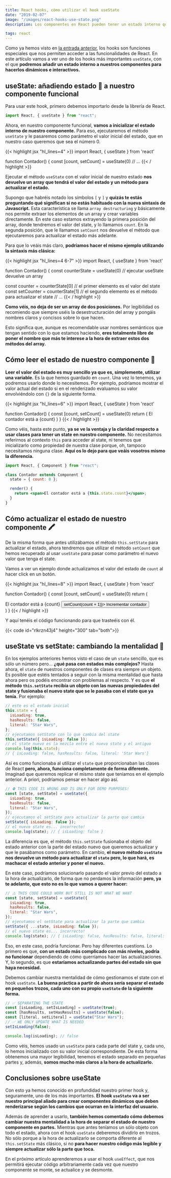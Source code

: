 ```yaml
---
title: React hooks, cómo utilizar el hook useState
date: "2019-02-07"
image: "/images/react-hooks-use-state.png"
description: Los componentes en React pueden tener un estado interno que determina cómo se debe renderizar. Con los hooks podremos crear componentes dinámicos e interactivos muy fácilmente.

tags: react
---
```


Como ya hemos visto en [la entrada anterior](https://midu.dev/react-hooks-introduccion-saca-todo-el-potencial-sin-class/), los hooks son funciones especiales que nos permiten acceder a las funcionalidades de React. En este artículo vamos a ver uno de los hooks más importantes `useState`, con el que **podremos añadir un estado interno a nuestros componentes para hacerlos dinámicos e interactivos.**

## useState: añadiendo estado 🔁 a nuestro componente funcional

Para usar este hook, primero debemos importarlo desde la librería de React.

```jsx
import React, { useState } from "react";
```

Ahora, en nuestro componente funcional, **vamos a inicializar el estado interno de nuestro componente.** Para eso, ejecutaremos el método `useState` y le pasaremos como parámetro el valor inicial del estado, que en nuestro caso queremos que sea el número 0.

{{< highlight jsx "hl_lines=4" >}}
import React, { useState } from 'react'

function Contador() {
const [count, setCount] = useState(0)
// ...
{{< / highlight >}}

Ejecutar el método `useState` con el valor inicial de nuestro estado **nos devuelve un array que tendrá el valor del estado y un método para actualizar el estado.**

Supongo que habréis notado los símbolos `[` y `]` y **quizás te estás preguntando qué significan si no estás habituado con la nueva sintaxis de Javascript.** Esta característica se llama `array destructuring` y básicamente nos permite extraer los elementos de un array y crear variables directamente. En este caso estamos extrayendo la primera posición del array, donde tendremos el valor del state, y lo llamamos `count`. En la segunda posición, que le llamamos `setCount` nos devuelve el método que ejecutaremos para actualizar el estado más adelante.

Para que lo veáis más claro, **podríamos hacer el mismo ejemplo utilizando la sintaxis más clásica:**

{{< highlight jsx "hl_lines=4 6-7" >}}
import React, { useState } from 'react'

function Contador() {
const counterState = useState(0) // ejecutar useState devuelve un array

const counter = counterState[0] // el primer elemento es el valor del state
const setCounter = counterState[1] // el segundo elemento es el método para actualizar el state
// ...
{{< / highlight >}}

**Como véis, no deja de ser un array de dos posiciones.** Por legibilidad os recomiendo que siempre uséis la desestructuración del array y pongáis nombres claros y concisos sobre lo que hacen.

Esto significa que, aunque es recomendable usar nombres semánticos que tengan sentido con lo que estamos haciendo, **eres totalmente libre de poner el nombre que más te interese a la hora de extraer estos dos métodos del array.**

## Cómo leer el estado de nuestro componente 👀

**Leer el valor del estado es muy sencillo ya que es, simplemente, utilizar una variable.** Es la que hemos guardado en `count`. Una vez lo tenemos, ya podremos usarlo donde lo necesitemos. Por ejemplo, podríamos mostrar el valor actual del estado si en el renderizado evaluamos su valor envolviéndolo con `{}` de la siguiente forma.

{{< highlight jsx "hl_lines=6" >}}
import React, { useState } from 'react'

function Contador() {
const [count, setCount] = useState(0)
return (
<span>El contador está a {count}</span>
)
}
{{< / highlight >}}

Como véis, hasta este punto, **ya se ve la ventaja y la claridad respecto a usar clases para tener un state en nuestro componente.** No necesitamos referirnos al contexto `this` para acceder al state, ni tenemos que inicializarlo como propiedad de nuestra clase porque, oh, tampoco necesitamos ninguna clase. **Aquí os lo dejo para que veáis vosotros mismo la diferencia.**

```jsx
import React, { Component } from "react";

class Contador extends Component {
  state = { count: 0 };

  render() {
    return <span>El contador está a {this.state.count}</span>;
  }
}
```

## Cómo actualizar el estado de nuestro componente 🖍

De la misma forma que antes utilizábamos el método `this.setState` para actualizar el estado, ahora tendremos que utilizar el método `setCount` que hemos recuperado al usar `useState` para pasar como parámetro el nuevo valor que tenga el state.

Vamos a ver un ejemplo donde actualizamos el valor del estado de `count` al hacer click en un botón.

{{< highlight jsx "hl_lines=8" >}}
import React, { useState } from 'react'

function Contador() {
const [count, setCount] = useState(0)
return (

<div>
<span>El contador está a {count}</span>
<button onClick={() => setCount(count + 1)}>
Incrementar contador
</button>
</div>
)
}
{{< / highlight >}}

Y aquí tenéis el código funcionando para que trasteéis con él.

{{< code id="rlkrzn43j4" height="300" tab="both">}}

## useState vs setState: cambiando la mentalidad 🧠

En los ejemplos anteriores hemos visto el caso de un `state` sencillo, que es sólo un número pero... **¿qué pasa con estados más complejos?** Hasta ahora, el `state` de nuestros componentes de clases era siempre un objeto. Es posible que estéis tentados a seguir con la misma mentalidad que hasta ahora pero os podéis encontrar con problemas al respecto. Y es que **el método `this.setState` recibía un objeto con las nuevas propiedades del state y fusionaba el nuevo state que se le pasaba con el state que ya tenía.** Por ejemplo:

```javascript
// este es el estado inicial
this.state = {
  isLoading: true,
  hasResults: false,
  literal: "Star Wars",
};
// ejecutamos setState con lo que cambia del state
this.setState({ isLoading: false });
// el state nuevo es la mezcla entre el nuevo state y el antiguo
console.log(this.state);
// { isLoading: false, hasResults: false, literal: 'Star Wars'}
```

Así es como funcionaba al utilizar el `state` que proporcionaban las clases de React **pero, ahora, funciona completamente de forma diferente.** Imaginad que queremos replicar el mismo state que teníamos en el ejemplo anterior. A priori, podríamos pensar en hacer algo así.

```javascript
// ⛔️ THIS CODE IS WRONG AND IS ONLY FOR DEMO PURPOSES!
const [state, setState] = useState({
  isLoading: true,
  hasResults: false,
  literal: "Star Wars",
});
// ejecutamos el setState para actualizar la parte que cambia
setState({ isLoading: false });
// el nuevo state es... incorrecto!
console.log(state); // { isLoading: false }
```

La diferencia es que, el método `this.setState` fusionaba el objeto del estado anterior con la parte del estado nuevo que queremos actualizar y que le pasábamos como parámetro. En cambio, **el nuevo método `useState` nos devuelve un método para actualizar el `state` pero, lo que hará, es machacar el estado anterior y poner el nuevo.**

En este caso, podríamos solucionarlo pasando el valor previo del estado a la hora de actualizarlo, de forma que no perdamos la información **pero, ya te adelanto, que esto no es lo que vamos a querer hacer:**

```javascript
// ⚠️ THIS CODE COULD WORK BUT STILL IS NOT WHAT WE WANT
const [state, setState] = useState({
  isLoading: true,
  hasResults: false,
  literal: "Star Wars",
});
// ejecutamos el setState para actualizar la parte que cambia
setState({ ...state, isLoading: false });
// el nuevo state es... incorrecto!
console.log(state); // { isLoading: false, hasResults: false, literal: 'Star Wars' }
```

Eso, en este caso, podría funcionar. Pero hay diferentes cuestions. Lo primero es que, **con un estado más complicado con más niveles, podría no funcionar** dependiendo de cómo querríamos hacer las actualizaciones. Y, lo segundo, es que **estaríamos actualizando partes del estado sin que haya necesidad.**

Debemos cambiar nuestra mentalidad de cómo gestionamos el state con el hook `useState`. **La buena práctica a partir de ahora sería separar el estado en pequeños trozos, cada uno con su propio `useState` de la siguiente forma.**

```javascript
// ✅ SEPARATING THE STATE
const [isLoading, setIsLoading] = useState(true);
const [hasResults, setHasResults] = useState(false);
const [literal, setLiteral] = useState("Star Wars");
// ✅ WE ONLY UPDATE WHAT IS NEEDED
setIsLoading(false);

console.log(isLoading); // false
```

Como véis, hemos usado un `useState` para cada parte del state y, cada uno, lo hemos inicializado con su valor inicial correspondiente. De esta forma obtenemos una mayor legibilidad, tenemos el estado separado en pequeñas partes y, además, **somos mucho más claros a la hora de actualizarlo.**

## Conclusiones sobre useState

Con esto ya hemos conocido en profundidad nuestro primer hook y, seguramente, uno de los más importantes. **El hook `useState` va a ser nuestro principal aliado para crear componentes dinámicos que deben renderizarse según los cambios que ocurran en la interfaz del usuario.**

Además de aprender a usarlo, **también hemos comentado cómo debemos cambiar nuestra mentalidad a la hora de separar el estado de nuestro componente en partes.** Mientras que antes teníamos un sólo objeto con todo el estado, ahora con el hook `useState` deberemos dividirlo en trozos. No sólo porque a la hora de actualizarlo se comporta diferente al `this.setState` más clásico, si no **para hacer nuestro código más legible y siempre actualizar sólo la parte que toca.**

En el próximo artículo aprenderemos a usar el hook `useEffect`, que nos permitirá ejecutar código arbitrariamente cada vez que nuestro componente se monte, se actualice y se desmonte.
